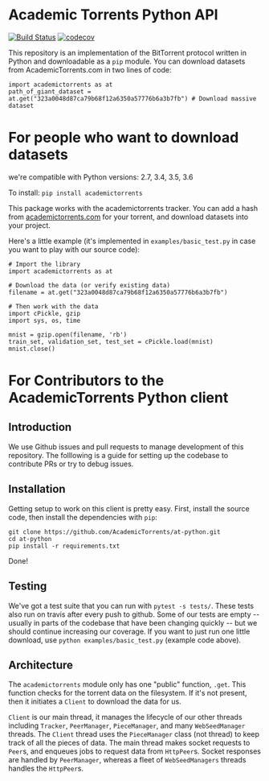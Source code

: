 # Academic Torrents Python API

[![Build Status](https://travis-ci.org/AcademicTorrents/at-python.svg?branch=master)](https://travis-ci.org/AcademicTorrents/at-python)
[![codecov](https://codecov.io/gh/AcademicTorrents/at-python/branch/master/graph/badge.svg)](https://codecov.io/gh/AcademicTorrents/python-r-api)

This repository is an implementation of the BitTorrent protocol written in Python and downloadable as a `pip` module. You can download datasets from AcademicTorrents.com in two lines of code:
```
import academictorrents as at
path_of_giant_dataset = at.get("323a0048d87ca79b68f12a6350a57776b6a3b7fb") # Download massive dataset
```

# For people who want to download datasets
we're compatible with Python versions: 2.7, 3.4, 3.5, 3.6

To install:
`pip install academictorrents`

This package works with the academictorrents tracker. You can add a hash from [academictorrents.com](academictorrents.com) for your torrent, and download datasets into your project.

Here's a little example (it's implemented in `examples/basic_test.py` in case you want to play with our source code):
```
# Import the library
import academictorrents as at

# Download the data (or verify existing data)
filename = at.get("323a0048d87ca79b68f12a6350a57776b6a3b7fb")

# Then work with the data
import cPickle, gzip
import sys, os, time

mnist = gzip.open(filename, 'rb')
train_set, validation_set, test_set = cPickle.load(mnist)
mnist.close()
```


# For Contributors to the AcademicTorrents Python client
## Introduction
We use Github issues and pull requests to manage development of this repository. The folllowing is a guide for setting up the codebase to contribute PRs or try to debug issues.

## Installation
Getting setup to work on this client is pretty easy. First, install the source code, then install the dependencies with `pip`:

```
git clone https://github.com/AcademicTorrents/at-python.git
cd at-python
pip install -r requirements.txt
```
Done!

## Testing
We've got a test suite that you can run with `pytest -s tests/`. These tests also run on travis after every push to github. Some of our tests are empty -- usually in parts of the codebase that have been changing quickly -- but we should continue increasing our coverage. If you want to just run one little download, use `python examples/basic_test.py` (example code above). 

## Architecture
The `academictorrents` module only has one "public" function, `.get`. This function checks for the torrent data on the filesystem. If it's not present, then it initiates a `Client` to download the data for us.

`Client` is our main thread, it manages the lifecycle of our other threads including `Tracker`, `PeerManager`, `PieceManager`, and many `WebSeedManager` threads. The `Client` thread uses the `PieceManager` class (not thread) to keep track of all the pieces of data. The main thread makes socket requests to `Peer`s, and enqueues jobs to request data from `HttpPeer`s. Socket responses are handled by `PeerManager`, whereas a fleet of `WebSeedManagers` threads handles the `HttpPeer`s.
